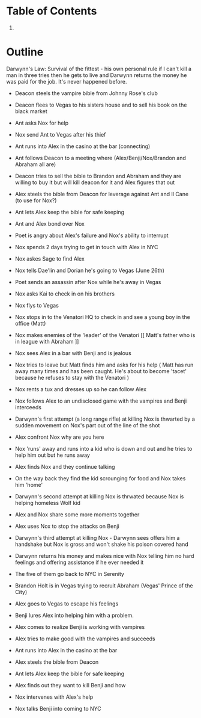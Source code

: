 # Table of Contents
1. 

# Outline

Darwynn's Law:  Survival of the fittest - his own personal rule if I can't kill a man in three tries then he gets to live and Darwynn returns the money he was paid for the job.  It's never happened before.

* Deacon steels the vampire bible from Johnny Rose's club
* Deacon flees to Vegas to his sisters house and to sell his book on the black market
* Ant asks Nox for help
* Nox send Ant to Vegas after his thief
* Ant runs into Alex in the casino at the bar (connecting)
* Ant follows Deacon to a meeting where (Alex/Benji/Nox/Brandon and Abraham all are)
* Deacon tries to sell the bible to Brandon and Abraham and they are willing to buy it but will kill deacon for it and Alex figures that out
* Alex steels the bible from Deacon for leverage against Ant and Il Cane (to use for Nox?)
* Ant lets Alex keep the bible for safe keeping
* Ant and Alex bond over Nox

* Poet is angry about Alex's failure and Nox's ability to interrupt
* Nox spends 2 days trying to get in touch with Alex in NYC 
* Nox askes Sage to find Alex
* Nox tells Dae'lin and Dorian he's going to Vegas (June 26th)
* Poet sends an assassin after Nox while he's away in Vegas
* Nox asks Kai to check in on his brothers
* Nox flys to Vegas
* Nox stops in to the Venatori HQ to check in and see a young boy in the office (Matt)
* Nox makes enemies of the 'leader' of the Venatori  [[ Matt's father who is in league with Abraham ]]
* Nox sees Alex in a bar with Benji and is jealous
* Nox tries to leave but Matt finds him and asks for his help ( Matt has run away many times and has been caught.  He's about to become 'tacet' because he refuses to stay with the Venatori )
* Nox rents a tux and dresses up so he can follow Alex
* Nox follows Alex to an undisclosed game with the vampires and Benji interceeds
* Darwynn's first attempt (a long range rifle) at killing Nox is thwarted by a sudden movement on Nox's part out of the line of the shot
* Alex confront Nox why are you here
* Nox 'runs' away and runs into a kid who is down and out and he tries to help him out but he runs away
* Alex finds Nox and they continue talking
* On the way back they find the kid scrounging for food and Nox takes him 'home'
* Darwynn's second attempt at killing Nox is thrwated because Nox is helping homeless Wolf kid
* Alex and Nox share some more moments together
* Alex uses Nox to stop the attacks on Benji
* Darwynn's third attempt at killing Nox - Darwynn sees offers him a handshake but Nox is gross and won't shake his poison covered hand
* Darwynn returns his money and makes nice with Nox telling him no hard feelings and offering assistance if he ever needed it
* The five of them go back to NYC in Serenity


* Brandon Holt is in Vegas trying to recruit Abraham (Vegas' Prince of the City)
* Alex goes to Vegas to escape his feelings
* Benji lures Alex into helping him with a problem.
* Alex comes to realize Benji is working with vampires
* Alex tries to make good with the vampires and succeeds
* Ant runs into Alex in the casino at the bar
* Alex steels the bible from Deacon
* Ant lets Alex keep the bible for safe keeping
* Alex finds out they want to kill Benji and how
* Nox intervenes with Alex's help
* Nox talks Benji into coming to NYC
